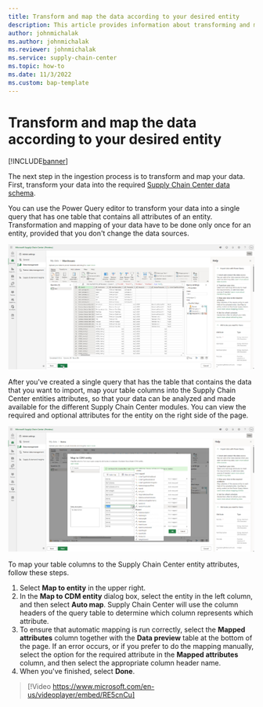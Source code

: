 ```yaml
---
title: Transform and map the data according to your desired entity
description: This article provides information about transforming and mapping the data according to your desired entity
author: johnmichalak
ms.author: johnmichalak
ms.reviewer: johnmichalak
ms.service: supply-chain-center
ms.topic: how-to
ms.date: 11/3/2022
ms.custom: bap-template
---
```


# Transform and map the data according to your desired entity

[!INCLUDE[banner](../includes/banner.md)]

The next step in the ingestion process is to transform and map your data. First, transform your data into the required [Supply Chain Center data schema](data-schema.md).

You can use the Power Query editor to transform your data into a single query that has one table that contains all attributes of an entity. Transformation and mapping of your data have to be done only once for an entity, provided that you don't change the data sources.

![A screenshot of the Power Query interface.](media/ingest-data-power-query.png)

After you've created a single query that has the table that contains the data that you want to import, map your table columns into the Supply Chain Center entities attributes, so that your data can be analyzed and made available for the different Supply Chain Center modules. You can view the required and optional attributes for the entity on the right side of the page.

![A screenshot of Power Query's auto map feature.](media/ingest-data-auto-map.png)

To map your table columns to the Supply Chain Center entity attributes, follow these steps.

1. Select **Map to entity** in the upper right.
1. In the **Map to CDM entity** dialog box, select the entity in the left column, and then select **Auto map**. Supply Chain Center will use the column headers of the query table to determine which column represents which attribute.
1. To ensure that automatic mapping is run correctly, select the **Mapped attributes** column together with the **Data preview** table at the bottom of the page. If an error occurs, or if you prefer to do the mapping manually, select the option for the required attribute in the **Mapped attributes** column, and then select the appropriate column header name.
1. When you've finished, select **Done**.

> [!Video https://www.microsoft.com/en-us/videoplayer/embed/RE5cnCu]
